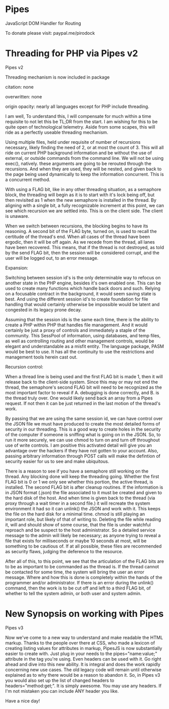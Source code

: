# Pipes
JavaScript DOM Handler for Routing

To donate please visit: paypal.me/pirodock

# Threading for PHP via Pipes v2

Pipes v2

Threading mechanism is now included in package

citation: none

overwritten: none

origin opacity: nearly all languages except for PHP include threading.

I am well, To understand this, I will compensate for much within a time requisite to not let this be TL;DR from the start. I am wishing for this to be quite open of technological telemetry. Aside from some scapes, this will ride as a perfectly useable threading mechanism.

Using multiple files, held under requisite of number of recursions necessary, likely finding the need of 2, or at most the count of 3. This will all ride on current PHP background information and be without the use of external, or outside commands from the command line. We will not be using exec(), natively. these arguments are going to be rerouted through the recursions. And when they are used, they will be nested, and given back to the page being used dynamically to keep the information concurrent. This is a concurrent method.

With using a FLAG bit, like in any other threading situation, as a semaphore block, the threading will begin as it is to start with it's lock being off, but then revisited as 1 when the new semaphore is installed in the thread. By aligning with a single bit, a fully recognizable increment at this point, we can see which recursion we are settled into. This is on the client side. The client is unaware.

When we switch between recursions, the blocking begins to have its reasoning. A second bit of the FLAG byte, turned on, is used to recall the certitude of the thread's end. When all cases of the thread have been ergodic, then it will be off again. As we recede from the thread, all lanes have been recovered. This means, that if the thread is not destroyed, as told by the send FLAG bit, then the session will be considered corrupt, and the user will be logged out, to an error message.

Expansion:

Switching between session id's is the only determinable way to refocus on another state in the PHP engine, besides it's own enabled one. This can be used to create many functions which handle back doors and such. Relying on a focusable contract in the background, it would seem saving state is best. And using the different session id's to create foundation for file handling that would certainly otherwise be impossible would be latent and congested in its legacy prone decay. 

Assuming that the session ids is the same each time, there is the ability to create a PHP within PHP that handles file management. And it would certainly be just a proxy of controls and immediately a staple of the community. This SessPool of information, using databases, and temp files, as well as controlling routing and other management controls, would be elegant and understandable as a misfit entity. The language package, PASM would be best to use. It has all the continuity to use the restrictions and management tools herein cast out.

Recursion control:

When a thread line is being used and the first FLAG bit is made 1, then it will release back to the client-side system. Since this may or may not end the thread, the semaphore's second FLAG bit will need to be recognized as the most important factor to reveal if A. debugging is done correctly, and B. is the thread truly over. One would likely send back an array from a Pipes request. If not then it can be just returned in the last motion of the thread's work.

By passing that we are using the same session id, we can have control over the JSON file we must have produced to create the most detailed forms of security in our threading. This is a good way to create holes in the security of the computer if someone is sniffing what is going on in the JSON. So, to run it more securely, we can use chmod to turn on and turn off throughout use of write controls. I am positive this activated detail will give you an advantage over the hackers if they have not gotten to your account. Also, passing arbitrary information through POST calls will make the defintion of security easier for us to see and make ubiquitous. 

There is a reason to see if you have a semaphore still working on the thread. Any blocking done will keep the threading going. Whether the first FLAG bit is 0 or 1 we only see whether this portion, the active thread, is installed. The second FLAG bit is after cleanup routines. If the information is in JSON format (.json) the file associated to it must be created and given to the hard disk of the host. And when time is given back to the thread (via proxy through a wait timer in a second file.) it will recreate the system environment it had so it can unlink() the JSON and work with it. This keeps the file on the hard disk for a minimal time. chmod is still playing an important role, but likely of that of writing to. Deleting the file while reading it, will and should show of some course, that the file is under watchful reproach and be suspect to the host administrator. So a detailed service message to the admin will likely be necessary; as anyone trying to reveal a file that exists for milliseconds or maybe 10 seconds at most, will be something to be cautious of. If at all possible, these files are recommended as security flaws, judging the deference to the resource.

After all of this, to this point, we see that the articulation of the FLAG bits are to be as important to be commanded as the thread is. If the thread cannot be contacted for some time, the system will bring the user an error message. Where and how this is done is completely within the hands of the programmer and/or administrator. If there is an error during the unlink() command, then the work is to be cut off and left to a third FLAG bit, of whether to tell the system admin, or both user and system admin. 

# New Synopsis on working with Pipes

Pipes v3

Now we've come to a new way to understand and make readable the HTML markup. Thanks to the people over there at CSS, who made a lexicon of creating listing values for attributes in markup, PipesJS is now substantially easier to create with. Just plug in your needs to the pipes="name:value;" attribute in the tag you're using. Even headers can be used with it. Go right ahead and dive into this new ability. It is integral and does the work rapidly concerning new use cases. The old legacy code will remain until otherwise explained as to why there would be a reason to abandon it. So, in Pipes v3 you would also set up the list of changed headers to headers="method:get;". It is simply awesome. You may use any headers. If I'm not mistaken you can include ANY header you like. 

Have a nice day!
